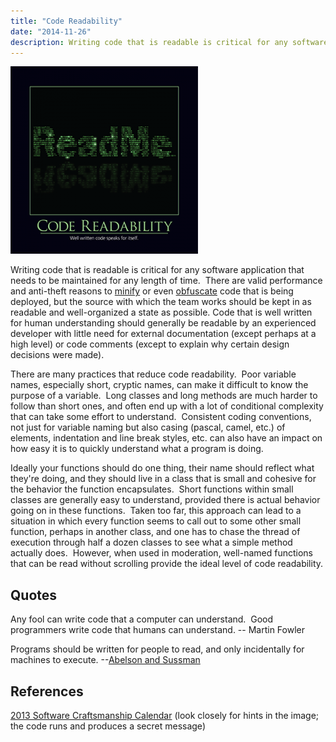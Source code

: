 ```yaml
---
title: "Code Readability"
date: "2014-11-26"
description: Writing code that is readable is critical for any software application that needs to be maintained for any length of time.
---
```


[![Code-Readability-Dec-2013](images/Code-Readability-Dec-2013-300x300.png)](http://deviq.com/wp-content/uploads/2014/11/Code-Readability-Dec-2013.png)

Writing code that is readable is critical for any software application that needs to be maintained for any length of time.  There are valid performance and anti-theft reasons to [minify](http://en.wikipedia.org/wiki/Minification_(programming)) or even [obfuscate](http://en.wikipedia.org/wiki/Obfuscation_(software)) code that is being deployed, but the source with which the team works should be kept in as readable and well-organized a state as possible. Code that is well written for human understanding should generally be readable by an experienced developer with little need for external documentation (except perhaps at a high level) or code comments (except to explain why certain design decisions were made).

There are many practices that reduce code readability.  Poor variable names, especially short, cryptic names, can make it difficult to know the purpose of a variable.  Long classes and long methods are much harder to follow than short ones, and often end up with a lot of conditional complexity that can take some effort to understand.  Consistent coding conventions, not just for variable naming but also casing (pascal, camel, etc.) of elements, indentation and line break styles, etc. can also have an impact on how easy it is to quickly understand what a program is doing.

Ideally your functions should do one thing, their name should reflect what they're doing, and they should live in a class that is small and cohesive for the behavior the function encapsulates.  Short functions within small classes are generally easy to understand, provided there is actual behavior going on in these functions.  Taken too far, this approach can lead to a situation in which every function seems to call out to some other small function, perhaps in another class, and one has to chase the thread of execution through half a dozen classes to see what a simple method actually does.  However, when used in moderation, well-named functions that can be read without scrolling provide the ideal level of code readability.

## Quotes

Any fool can write code that a computer can understand.  Good programmers write code that humans can understand. -- Martin Fowler

Programs should be written for people to read, and only incidentally for machines to execute. --[Abelson and Sussman](http://amzn.to/110fANn)

## References

[2013 Software Craftsmanship Calendar](http://bit.ly/SC_2013) (look closely for hints in the image; the code runs and produces a secret message)
